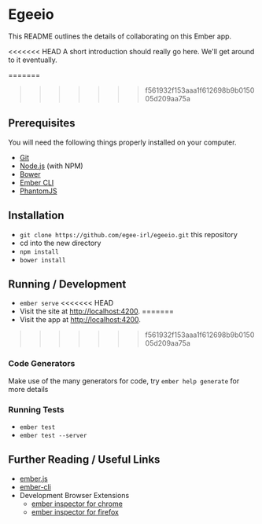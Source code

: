 # Egeeio

This README outlines the details of collaborating on this Ember app.

<<<<<<< HEAD
A short introduction should really go here. We'll get around to it eventually.

=======
>>>>>>> f561932f153aaa1f612698b9b015005d209aa75a
## Prerequisites

You will need the following things properly installed on your computer.

* [Git](http://git-scm.com/)
* [Node.js](http://nodejs.org/) (with NPM)
* [Bower](http://bower.io/)
* [Ember CLI](http://ember-cli.com/)
* [PhantomJS](http://phantomjs.org/)

## Installation

* `git clone https://github.com/egee-irl/egeeio.git` this repository
* cd into the new directory
* `npm install`
* `bower install`

## Running / Development

* `ember serve`
<<<<<<< HEAD
* Visit the site at [http://localhost:4200](http://localhost:4200).
=======
* Visit the app at [http://localhost:4200](http://localhost:4200).
>>>>>>> f561932f153aaa1f612698b9b015005d209aa75a

### Code Generators

Make use of the many generators for code, try `ember help generate` for more details

### Running Tests

* `ember test`
* `ember test --server`

## Further Reading / Useful Links

* [ember.js](http://emberjs.com/)
* [ember-cli](http://ember-cli.com/)
* Development Browser Extensions
  * [ember inspector for chrome](https://chrome.google.com/webstore/detail/ember-inspector/bmdblncegkenkacieihfhpjfppoconhi)
  * [ember inspector for firefox](https://addons.mozilla.org/en-US/firefox/addon/ember-inspector/)

